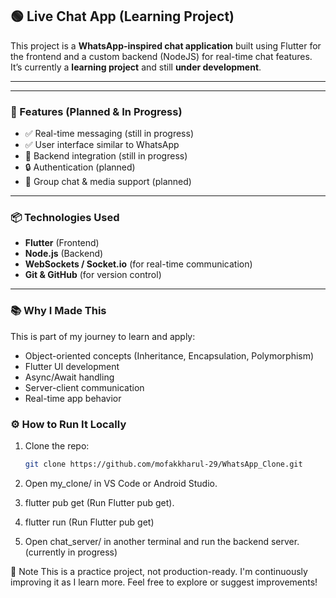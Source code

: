 ## 🟢 Live Chat App (Learning Project)

This project is a **WhatsApp-inspired chat application** built using Flutter for the frontend and a custom backend (NodeJS) for real-time chat features.  
It’s currently a **learning project** and still **under development**.

---

---

### 🚀 Features (Planned & In Progress)

- ✅ Real-time messaging (still in progress)
- ✅ User interface similar to WhatsApp
- 🔄 Backend integration (still in progress)
- 🔒 Authentication (planned)
- 💬 Group chat & media support (planned)

---

### 📦 Technologies Used

- **Flutter** (Frontend)
- **Node.js** (Backend)
- **WebSockets / Socket.io** (for real-time communication)
- **Git & GitHub** (for version control)

---

### 📚 Why I Made This

This is part of my journey to learn and apply:

- Object-oriented concepts (Inheritance, Encapsulation, Polymorphism)
- Flutter UI development
- Async/Await handling
- Server-client communication
- Real-time app behavior

### ⚙️ How to Run It Locally

1. Clone the repo:

   ```bash
   git clone https://github.com/mofakkharul-29/WhatsApp_Clone.git

   ```

2. Open my_clone/ in VS Code or Android Studio.
3. flutter pub get (Run Flutter pub get).
4. flutter run (Run Flutter pub get)
5. Open chat_server/ in another terminal and run the backend server.(currently in progress)

📝 Note
This is a practice project, not production-ready. I'm continuously improving it as I learn more. Feel free to explore or suggest improvements!
